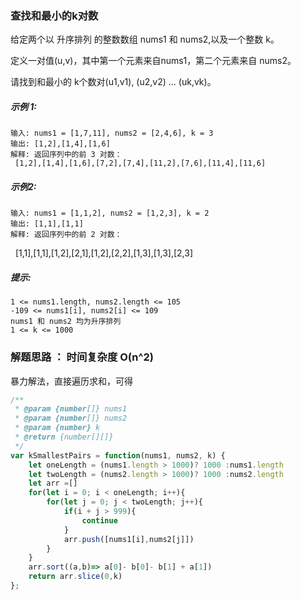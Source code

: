 ### 查找和最小的k对数
给定两个以 升序排列 的整数数组 nums1 和 nums2,以及一个整数 k。

定义一对值(u,v)，其中第一个元素来自nums1，第二个元素来自 nums2。

请找到和最小的 k个数对(u1,v1), (u2,v2) ... (uk,vk)。


##### 示例 1:

    输入: nums1 = [1,7,11], nums2 = [2,4,6], k = 3
    输出: [1,2],[1,4],[1,6]
    解释: 返回序列中的前 3 对数：
     [1,2],[1,4],[1,6],[7,2],[7,4],[11,2],[7,6],[11,4],[11,6]

##### 示例2:

    输入: nums1 = [1,1,2], nums2 = [1,2,3], k = 2
    输出: [1,1],[1,1]
    解释: 返回序列中的前 2 对数：
     [1,1],[1,1],[1,2],[2,1],[1,2],[2,2],[1,3],[1,3],[2,3]

##### 提示:

    1 <= nums1.length, nums2.length <= 105
    -109 <= nums1[i], nums2[i] <= 109
    nums1 和 nums2 均为升序排列
    1 <= k <= 1000

### 解题思路 ： 时间复杂度 O(n^2)
暴力解法，直接遍历求和，可得
```js
/**
 * @param {number[]} nums1
 * @param {number[]} nums2
 * @param {number} k
 * @return {number[][]}
 */
var kSmallestPairs = function(nums1, nums2, k) {
    let oneLength = (nums1.length > 1000)? 1000 :nums1.length
    let twoLength = (nums2.length > 1000)? 1000 :nums2.length
    let arr =[] 
    for(let i = 0; i < oneLength; i++){
        for(let j = 0; j < twoLength; j++){
            if(i + j > 999){
                continue
            }
            arr.push([nums1[i],nums2[j]])
        }
    }
    arr.sort((a,b)=> a[0]- b[0]- b[1] + a[1])
    return arr.slice(0,k)
};
```